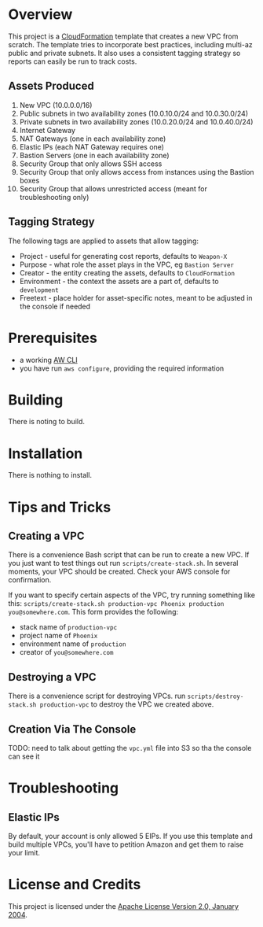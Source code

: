 # Overview
This project is a [CloudFormation](https://aws.amazon.com/cloudformation/) template
that creates a new VPC from scratch.  The template tries to incorporate best
practices, including multi-az public and private subnets.  It also uses a consistent
tagging strategy so reports can easily be run to track costs.

## Assets Produced
1. New VPC (10.0.0.0/16)
1. Public subnets in two availability zones (10.0.10.0/24 and 10.0.30.0/24)
1. Private subnets in two availability zones (10.0.20.0/24 and 10.0.40.0/24)
1. Internet Gateway
1. NAT Gateways (one in each availability zone)
1. Elastic IPs (each NAT Gateway requires one)
1. Bastion Servers (one in each availability zone)
1. Security Group that only allows SSH access
1. Security Group that only allows access from instances using the Bastion boxes
1. Security Group that allows unrestricted access (meant for troubleshooting only)

## Tagging Strategy
The following tags are applied to assets that allow tagging:
* Project - useful for generating cost reports, defaults to `Weapon-X`
* Purpose - what role the asset plays in the VPC, eg `Bastion Server`
* Creator - the entity creating the assets, defaults to `CloudFormation`
* Environment - the context the assets are a part of, defaults to `development`
* Freetext - place holder for asset-specific notes, meant to be adjusted in the console if needed

# Prerequisites
* a working [AW CLI](https://aws.amazon.com/cli/)
* you have run `aws configure`, providing the required information

# Building
There is noting to build.

# Installation
There is nothing to install.

# Tips and Tricks

## Creating a VPC
There is a convenience Bash script that can be run to create a new VPC.  If
you just want to test things out run `scripts/create-stack.sh`.  In several
moments, your VPC should be created.  Check your AWS console for confirmation.

If you want to specify certain aspects of the VPC, try running something like this:
`scripts/create-stack.sh production-vpc Phoenix production you@somewhere.com`.
This form provides the following:
* stack name of `production-vpc`
* project name of `Phoenix`
* environment name of `production`
* creator of `you@somewhere.com`


## Destroying a VPC
There is a convenience script for destroying VPCs.  run
`scripts/destroy-stack.sh production-vpc` to destroy the VPC we created above.

## Creation Via The Console
TODO: need to talk about getting the `vpc.yml` file into S3 so tha the console can see it

# Troubleshooting

## Elastic IPs
By default, your account is only allowed 5 EIPs.  If you use this template and
build multiple VPCs, you'll have to petition Amazon and get them to raise your
limit.

# License and Credits
This project is licensed under the [Apache License Version 2.0, January 2004](http://www.apache.org/licenses/).
